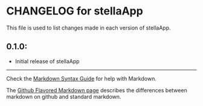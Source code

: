 # CHANGELOG for stellaApp

This file is used to list changes made in each version of stellaApp.

## 0.1.0:

* Initial release of stellaApp

- - -
Check the [Markdown Syntax Guide](http://daringfireball.net/projects/markdown/syntax) for help with Markdown.

The [Github Flavored Markdown page](http://github.github.com/github-flavored-markdown/) describes the differences between markdown on github and standard markdown.
